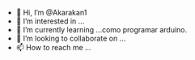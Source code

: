 - 👋 Hi, I’m @Akarakan1
- 👀 I’m interested in ...
- 🌱 I’m currently learning ...como programar arduino.
- 💞️ I’m looking to collaborate on ...
- 📫 How to reach me ...

<!---
Akarakan1/Akarakan1 is a ✨ special ✨ repository because its `README.md` (this file) appears on your GitHub profile.
You can click the Preview link to take a look at your changes.
--->
